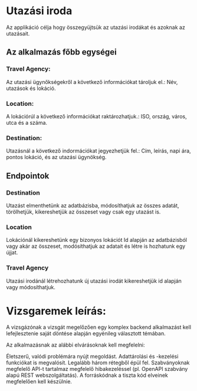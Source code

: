 # Utazási iroda

Az applikáció célja hogy összegyüjtsük az utazási irodákat és azoknak az utazásait.

## Az alkalmazás főbb egységei
### Travel Agency:
Az utazási ügynőkségekről a következő információkat tároljuk el.: Név, utazások és lokáció.
### Location:
A lokációrúl a következő információkat raktározhatjuk.: ISO, ország, város, utca és a száma.
### Destination:
Utazásnál a következő indormációkat jegyezhetjük fel.: Cím, leírás, napi ára, pontos lokáció, és az utazási ügynökség.

## Endpointok
### Destination
Utazást elmenthetünk az adatbázisba, módosíthatjuk az összes adatát, törölhetjük, kikereshetjük az összeset vagy csak egy utazást is.
### Location
Lokációnál kikereshetünk egy bizonyos lokációt Id alapján az adatbázisból vagy akár az összeset, modósíthatjuk az adatait és létre is hozhatunk egy újjat.
### Travel Agency
Utazási irodánál létrehozhatunk új utazási irodát kikereshetjük id alapján vagy módosíthatjuk.

# Vizsgaremek leírás:

A vizsgázónak a vizsgát megelőzően egy komplex backend alkalmazást kell lefejlesztenie saját döntése alapján egyénileg választott témában.

Az alkalmazásnak az alábbi elvárásoknak kell megfelelni:

Életszerű, valódi problémára nyújt megoldást.
Adattárolási és -kezelési funkciókat is megvalósít.
Legalább három rétegből épül fel.
Szabványoknak megfelelő API-t tartalmaz megfelelő hibakezeléssel (pl. OpenAPI szabvány alapú REST webszolgáltatás).
A forráskódnak a tiszta kód elveinek megfelelően kell készülnie.